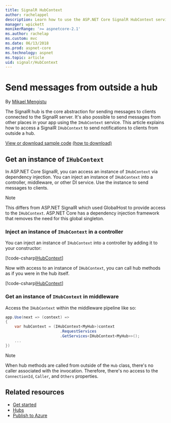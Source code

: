 ```yaml
---
title: SignalR HubContext
author: rachelappel
description: Learn how to use the ASP.NET Core SignalR HubContext service for sending notifications to clients from outside a hub.
manager: wpickett
monikerRange: '>= aspnetcore-2.1'
ms.author: rachelap
ms.custom: mvc
ms.date: 06/13/2018
ms.prod: aspnet-core
ms.technology: aspnet
ms.topic: article
uid: signalr/HubContext
---
```

# Send messages from outside a hub

By [Mikael Mengistu](https://github.com/mikaelm12)


The SignalR hub is the core abstraction for sending messages to clients connected to the SignalR server. It's also possible to send messages from other places in your app using the `IHubContext` service. This article explains how to access a SignalR `IHubContext` to send notifications to clients from outside a hub.

[View or download sample code](https://github.com/aspnet/Docs/tree/master/aspnetcore/signalr/hubcontext/sample/) [(how to download)](xref:tutorials/index#how-to-download-a-sample)

## Get an instance of `IHubContext`

In ASP.NET Core SignalR, you can access an instance of `IHubContext` via dependency injection. You can inject an instance of `IHubContext` into a controller, middleware, or other DI service. Use the instance to send messages to clients.

> [!NOTE]
> This differs from ASP.NET SignalR which used GlobalHost to provide access to the `IHubContext`. ASP.NET Core has a dependency injection framework that removes the need for this global singleton.

### Inject an instance of `IHubContext` in a controller

You can inject an instance of `IHubContext` into a controller by adding it to your constructor:

[!code-csharp[IHubContext](hubcontext/sample/Controllers/HomeController.cs?range=12-19)]

Now with access to an instance of `IHubContext`, you can call hub methods as if you were in the hub itself.

[!code-csharp[IHubContext](hubcontext/sample/Controllers/HomeController.cs?range=21-25)]

### Get an instance of `IHubContext` in middleware

Access the `IHubContext` within the middleware pipeline like so:

```csharp
app.Use(next => (context) =>
{
    var hubContext = (IHubContext<MyHub>)context
                        .RequestServices
                        .GetServices<IHubContext<MyHub>>();
    ...
})
```

> [!NOTE]
> When hub methods are called from outside of the `Hub` class, there's no caller associated with the invocation. Therefore, there's no access to the `ConnectionId`, `Caller`, and `Others` properties.

## Related resources

* [Get started](xref:signalr/get-started)
* [Hubs](xref:signalr/hubs)
* [Publish to Azure](xref:signalr/publish-to-azure-web-app)